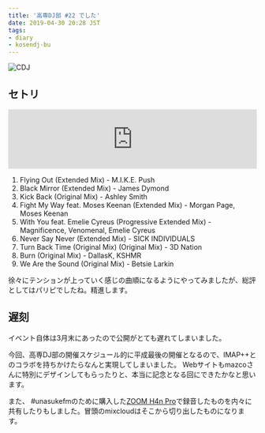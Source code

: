 ```yaml
---
title: '高専DJ部 #22 でした'
date: 2019-04-30 20:28 JST
tags: 
- diary
- kosendj-bu
---
```


![CDJ](2019/kosendj-bu-22.jpg)

## セトリ
<iframe width="100%" height="120" src="https://www.mixcloud.com/widget/iframe/?hide_cover=1&light=1&feed=%2Fyu_suke1994%2Fkosendj-bu-22%2F" frameborder="0" ></iframe>

1. Flying Out (Extended Mix) - M.I.K.E. Push
1. Black Mirror (Extended Mix) - James Dymond
1. Kick Back (Original Mix) - Ashley Smith
1. Fight My Way feat. Moses Keenan (Extended Mix) - Morgan Page, Moses Keenan
1. With You feat. Emelie Cyreus (Progressive Extended Mix) - Magnificence, Venomenal, Emelie Cyreus
1. Never Say Never (Extended Mix) - SICK INDIVIDUALS
1. Turn Back Time (Original Mix) (Original Mix) - 3D Nation
1. Burn (Original Mix) - DallasK, KSHMR
1. We Are the Sound (Original Mix) - Betsie Larkin

徐々にテンションが上っていく感じの曲順になるようにやってみましたが、総評としてはパリピでしたね。精進します。

## 遅刻
イベント自体は3月末にあったので公開がとても遅れてしまいました。

今回、高専DJ部の開催スケジュール的に平成最後の開催となるので、IMAP++とのコラボを持ちかけたらなんと実現してしまいました。
Webサイトもmazcoさんに特別にデザインしてもらったりと、本当に記念となる回にできたかなと思います。

また、 #unasukefmのために購入した[ZOOM H4n Pro](https://www.zoom.co.jp/ja/products/field-video-recording/field-recording/h4n-pro-handy-recorder)で録音したものを内々に共有したりもしました。冒頭のmixcloudはそこから切り出したものになります。
